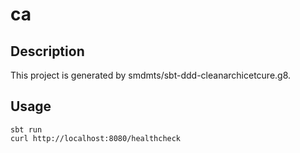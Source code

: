# ca

## Description
This project is generated by smdmts/sbt-ddd-cleanarchicetcure.g8.

## Usage
```
sbt run
curl http://localhost:8080/healthcheck
```
